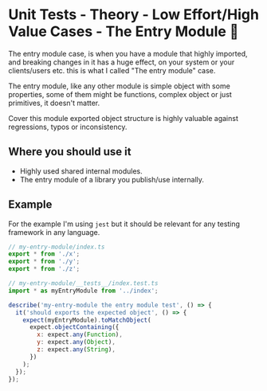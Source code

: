 # Unit Tests - Theory - Low Effort/High Value Cases - The Entry Module 🧭

The entry module case, is when you have a module that highly imported, and breaking changes in it has a huge effect, on your system or your clients/users etc. this is what I called "The entry module" case.

The entry module, like any other module is simple object with some properties, some of them might be functions, complex object or just primitives, it doesn't matter.

Cover this module exported object structure is highly valuable against regressions, typos or inconsistency.

## Where you should use it

- Highly used shared internal modules.
- The entry module of a library you publish/use internally.

## Example

For the example I'm using `jest` but it should be relevant for any testing framework in any language.

```javascript
// my-entry-module/index.ts
export * from './x';
export * from './y';
export * from './z';

// my-entry-module/__tests__/index.test.ts
import * as myEntryModule from '../index';

describe('my-entry-module the entry module test', () => {
  it('should exports the expected object', () => {
    expect(myEntryModule).toMatchObject(
      expect.objectContaining({
        x: expect.any(Function),
        y: expect.any(Object),
        z: expect.any(String),
      })
    );
  });
});
```
